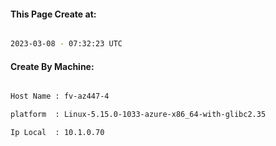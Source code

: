 
   
#### This Page Create at:

```bash

2023-03-08 - 07:32:23 UTC

```

#### Create By Machine:

```bash

Host Name : fv-az447-4

platform  : Linux-5.15.0-1033-azure-x86_64-with-glibc2.35

Ip Local  : 10.1.0.70

```

